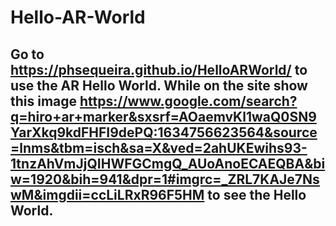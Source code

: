 # Hello-AR-World
 
## Go to https://phsequeira.github.io/HelloARWorld/ to use the AR Hello World. While on the site show this image https://www.google.com/search?q=hiro+ar+marker&sxsrf=AOaemvKl1waQ0SN9YarXkq9kdFHFI9dePQ:1634756623564&source=lnms&tbm=isch&sa=X&ved=2ahUKEwihs93-1tnzAhVmJjQIHWFGCmgQ_AUoAnoECAEQBA&biw=1920&bih=941&dpr=1#imgrc=_ZRL7KAJe7NswM&imgdii=ccLiLRxR96F5HM to see the Hello World.
